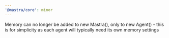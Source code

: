 ```yaml
---
'@mastra/core': minor
---
```


Memory can no longer be added to new Mastra(), only to new Agent() - this is for simplicity as each agent will typically need its own memory settings
